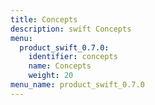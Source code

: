 ```yaml
---
title: Concepts
description: swift Concepts
menu:
  product_swift_0.7.0:
    identifier: concepts
    name: Concepts
    weight: 20
menu_name: product_swift_0.7.0
---
```


